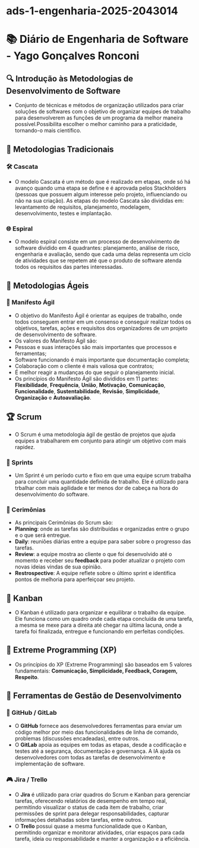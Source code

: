 # ads-1-engenharia-2025-2043014
# 📚 Diário de Engenharia de Software - Yago Gonçalves Ronconi

## 🔍 Introdução às Metodologias de Desenvolvimento de Software  
* Conjunto de técnicas e métodos de organização utilizados para criar soluções de softwares com o objetivo de organizar equipes de trabalho
  para desenvolverem as funções de um programa da melhor maneira possível.Possibilita escolher o melhor caminho para a praticidade, tornando-o
  mais científico.

## 📖 Metodologias Tradicionais  
### 🛠️ Cascata  
* O modelo Cascata é um método que é realizado em etapas, onde só há avanço quando uma etapa se define e é aprovada pelos Stackholders (pessoas que possuem
algum interesse pelo projeto, influenciando ou não na sua criação). As etapas do modelo Cascata são divididas em: levantamento de requisitos, planejamento, modelagem,
desenvolvimento, testes e implantação.

### 🌐 Espiral  
* O modelo espiral consiste em um processo de desenvolvimento de software dividido em 4 quadrantes: planejamento, análise de risco, engenharia e avaliação, sendo que cada 
uma delas representa um ciclo de atividades que se repetem até que o produto de software atenda todos os requisitos das partes interessadas.

## 💪 Metodologias Ágeis  
### 📖 Manifesto Ágil  
* O objetivo do Manifesto Ágil é orientar as equipes de trabalho, onde todos conseguem entrar em um consenso e conseguir realizar todos os objetivos, tarefas, ações e requisitos dos organizadores
de um projeto de desenvolvimento de software.
* Os valores do Manifesto Ágil são:
* Pessoas e suas interações são mais importantes que processos e ferramentas;
* Software funcionando é mais importante que documentação completa;
* Colaboração com o cliente é mais valiosa que contratos;
* É melhor reagir a mudanças do que seguir o planejamento inicial.
* Os princípios do Manifesto Ágil são divididos em 11 partes: **Flexibilidade**, **Frequência**, **União**, **Motivação**, **Comunicação**, **Funcionalidade**, **Sustentabilidade**, **Revisão**, **Simplicidade**, **Organização** e **Autoavaliação**. 

## 🏆 Scrum 
* O Scrum é uma metodologia ágil de gestão de projetos que ajuda equipes a trabalharem em conjunto para atingir um objetivo com mais rapidez.
### 📅 Sprints  
* Um Sprint é um período curto e fixo em que uma equipe scrum trabalha para concluir uma quantidade definida de trabalho. Ele é utilizado para trbalhar com mais agilidade e ter menos dor de cabeça na hora do desenvolvimento
do software.

### 💬 Cerimônias  
* As principais Cerimônias do Scrum são:
* **Planning**: onde as tarefas são distribuídas e organizadas entre o grupo e o que será entregue.
* **Daily**: reuniões diárias entre a equipe para saber sobre o progresso das tarefas.
* **Review**: a equipe mostra ao cliente o que foi desenvolvido até o momento e receber seu **feedback** para poder atualizar o projeto com novas ideias vindas de sua opinião.
* **Restrospective**: A equipe reflete sobre o último sprint e identifica pontos de melhoria para aperfeiçoar seu projeto.

## 🎯 Kanban  
* O Kanban é utilizado para organizar e equilibrar o trabalho da equipe. Ele funciona como um quadro onde cada etapa concluída de uma tarefa, a mesma se mexe para a direita até chegar na última lacuna, onde a tarefa foi finalizada, entregue e funcionando
em perfeitas condições.

## 🚀 Extreme Programming (XP)  
* Os princípios do XP (Extreme Programming) são baseados em 5 valores fundamentais: **Comunicação, Simplicidade, Feedback, Coragem, Respeito**. 

## 🔧 Ferramentas de Gestão de Desenvolvimento  
### 💪 GitHub / GitLab  
* O **GitHub** fornece aos desenvolvedores ferramentas para enviar um código melhor por meio das funcionalidades de linha de comando, problemas (discussões encadeadas), entre outros.
* O **GitLab** apoia as equipes em todas as etapas, desde a codificação e testes até a segurança, documentação e governança. A IA ajuda os desenvolvedores com todas as tarefas de desenvolvimento e implementação de software.
### 🎮 Jira / Trello  
* O **Jira** é utilizado para criar quadros do Scrum e Kanban para gerenciar tarefas, oferecendo relatórios de desempenho em tempo real, permitindo visualizar o status de cada item de trabalho, criar permissões de sprint para delegar responsabilidades,
 capturar informações detalhadas sobre tarefas, entre outros.
* O **Trello** possui quase a mesma funcionalidade que o Kanban, permitindo organizar e monitorar atividades, criar espaços para cada tarefa, ideia ou responsabilidade e manter a organização e a eficiência.

